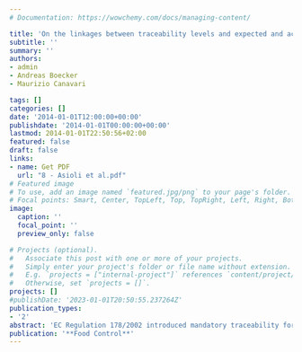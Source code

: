 ```yaml
---
# Documentation: https://wowchemy.com/docs/managing-content/

title: 'On the linkages between traceability levels and expected and actual traceability costs and benefits in the Italian fishery supply chain'
subtitle: ''
summary: ''
authors:
- admin
- Andreas Boecker 
- Maurizio Canavari

tags: []
categories: []
date: '2014-01-01T12:00:00+00:00'
publishdate: '2014-01-01T00:00:00+00:00'
lastmod: 2014-01-01T22:50:56+02:00
featured: false
draft: false
links: 
- name: Get PDF
  url: "8 - Asioli et al.pdf"
# Featured image
# To use, add an image named `featured.jpg/png` to your page's folder.
# Focal points: Smart, Center, TopLeft, Top, TopRight, Left, Right, BottomLeft, Bottom, BottomRight.
image:
  caption: ''
  focal_point: ''
  preview_only: false

# Projects (optional).
#   Associate this post with one or more of your projects.
#   Simply enter your project's folder or file name without extension.
#   E.g. `projects = ["internal-project"]` references `content/project/deep-learning/index.md`.
#   Otherwise, set `projects = []`.
projects: []
#publishDate: '2023-01-01T20:50:55.237264Z'
publication_types: 
- '2'
abstract: 'EC Regulation 178/2002 introduced mandatory traceability for all food operators, but they can choose the level of traceability. We propose a model incorporating three indices of traceability - breadth, depth and precision - that affect costs and benefits. We empirically test the model by regression analyses, using data collected on a sample of Italian fish processors. While higher precision corresponds with larger perceived benefits, an increasing traceability breadth raises costs. A measure of the extent of the discrepancy between expected and actual costs and benefits is also established. Implications are discussed in light of future uptake of continuously advancing traceability technologies.'
publication: '**Food Control**'
---
```

